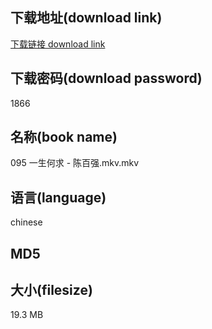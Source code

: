 ## 下载地址(download link)
[下载链接 download link](https://tutu365.netlify.app/?s=095+%E4%B8%80%E7%94%9F%E4%BD%95%E6%B1%82+-+%E9%99%88%E7%99%BE%E5%BC%BA.mkv)

## 下载密码(download password)
1866

## 名称(book name)
095 一生何求 - 陈百强.mkv.mkv

## 语言(language)
chinese

## MD5


## 大小(filesize)
19.3 MB
